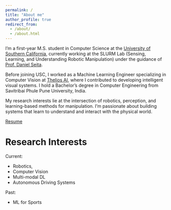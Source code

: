 ```yaml
---
permalink: /
title: "About me"
author_profile: true
redirect_from: 
  - /about/
  - /about.html
---
```


<!-- I am a first year MS student at the [University of Southern California](https://www.cs.usc.edu/). I am currently working at the [SLURM Lab](https://slurm-lab-usc.github.io/) (Sensing, Learning and Understanding Robotic Manipulation) at USC and advised by [Daniel Seita](https://danielseita.github.io/). Previously, I worked at [Thelios AI](https://thelios.ai/) as a Machine Learining Engineer in Computer Vision after completing my Bachelor's in Computer Engg. from Savitribai Phule Pune University, India. -->

I’m a first-year M.S. student in Computer Science at the [University of Southern California](https://www.cs.usc.edu/), currently working at the SLURM Lab (Sensing, Learning, and Understanding Robotic Manipulation) under the guidance of [Prof. Daniel Seita](https://danielseita.github.io/).

Before joining USC, I worked as a Machine Learning Engineer specializing in Computer Vision at [Thelios AI](https://thelios.ai/), where I contributed to developing intelligent visual systems. I hold a Bachelor’s degree in Computer Engineering from Savitribai Phule Pune University, India.

My research interests lie at the intersection of robotics, perception, and learning-based methods for manipulation. I’m passionate about building systems that learn to understand and interact with the physical world.


<a href="https://drive.google.com/file/d/1eUnsw3Eoywk_cGxmrvQnTDCM8GKSF_dp/view?usp=drive_link" target="_blank">Resume</a>

<!-- [Resume](https://drive.google.com/file/d/1eUnsw3Eoywk_cGxmrvQnTDCM8GKSF_dp/view?usp=drive_link) -->

Research Interests
======
Current:
- Robotics, 
- Computer Vision
- Multi-modal DL
- Autonomous Driving Systems

Past:
- ML for Sports

